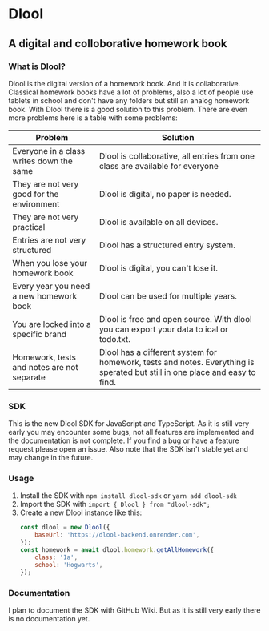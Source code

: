 # Dlool

## A digital and colloborative homework book

### What is Dlool?

Dlool is the digital version of a homework book. And it is collaborative.
Classical homework books have a lot of problems, also a lot of people use tablets in school and don't have any folders but still an analog homework book. With Dlool there is a good solution to this problem. There are even more problems here is a table with some problems:

| Problem                                    | Solution                                                                                                                    |
| ------------------------------------------ | --------------------------------------------------------------------------------------------------------------------------- |
| Everyone in a class writes down the same   | Dlool is collaborative, all entries from one class are available for everyone                                               |
| They are not very good for the environment | Dlool is digital, no paper is needed.                                                                                       |
| They are not very practical                | Dlool is available on all devices.                                                                                          |
| Entries are not very structured            | Dlool has a structured entry system.                                                                                        |
| When you lose your homework book           | Dlool is digital, you can't lose it.                                                                                        |
| Every year you need a new homework book    | Dlool can be used for multiple years.                                                                                       |
| You are locked into a specific brand       | Dlool is free and open source. With dlool you can export your data to ical or todo.txt.                                     |
| Homework, tests and notes are not separate | Dlool has a different system for homework, tests and notes. Everything is sperated but still in one place and easy to find. |

### SDK

This is the new Dlool SDK for JavaScript and TypeScript. As it is still very early you may encounter some bugs, not all features are implemented and the documentation is not complete. If you find a bug or have a feature request please open an issue.
Also note that the SDK isn't stable yet and may change in the future.

### Usage

1. Install the SDK with `npm install dlool-sdk` or `yarn add dlool-sdk`
2. Import the SDK with `import { Dlool } from "dlool-sdk";`
3. Create a new Dlool instance like this:
    ```js
    const dlool = new Dlool({
        baseUrl: 'https://dlool-backend.onrender.com',
    });
    const homework = await dlool.homework.getAllHomework({
        class: '1a',
        school: 'Hogwarts',
    });
    ```

### Documentation

I plan to document the SDK with GitHub Wiki. But as it is still very early there is no documentation yet.
